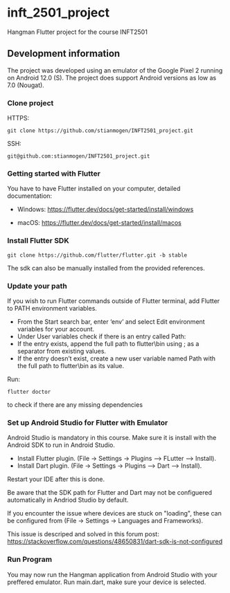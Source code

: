 # inft_2501_project

Hangman Flutter project for the course INFT2501

## Development information

The project was developed using an emulator of the Google Pixel 2 running on Android 12.0 (S).
The project does support Android versions as low as 7.0 (Nougat).

### Clone project

HTTPS:
```
git clone https://github.com/stianmogen/INFT2501_project.git
```
SSH:
```
git@github.com:stianmogen/INFT2501_project.git
```

### Getting started with Flutter

You have to have Flutter installed on your computer, detailed documentation:

- Windows: https://flutter.dev/docs/get-started/install/windows

- macOS: https://flutter.dev/docs/get-started/install/macos


### Install Flutter SDK
```
git clone https://github.com/flutter/flutter.git -b stable
```
The sdk can also be manually installed from the provided references. 


### Update your path
If you wish to run Flutter commands outside of Flutter terminal, add Flutter to PATH environment variables.

- From the Start search bar, enter ‘env’ and select Edit environment variables for your account.
- Under User variables check if there is an entry called Path:
- If the entry exists, append the full path to flutter\bin using ; as a separator from existing values.
- If the entry doesn’t exist, create a new user variable named Path with the full path to flutter\bin as its value.

Run: 
```
flutter doctor
```
to check if there are any missing dependencies


### Set up Android Studio for Flutter with Emulator

Android Studio is mandatory in this course. Make sure it is install with the Android SDK to run in Android Studio. 

- Install Flutter plugin. (File -> Settings -> Plugins --> FLutter --> Install).
- Install Dart plugin. (File -> Settings -> Plugins --> Dart --> Install).

Restart your IDE after this is done.

Be aware that the SDK path for Flutter and Dart may not be configuered automatically in Andriod Studio by default.

If you encounter the issue where devices are stuck on "loading", these can be configured from (File -> Settings -> Languages and Frameworks).

This issue is descriped and solved in this forum post: https://stackoverflow.com/questions/48650831/dart-sdk-is-not-configured


### Run Program

You may now run the Hangman application from Android Studio with your preffered emulator.
Run main.dart, make sure your device is selected.

